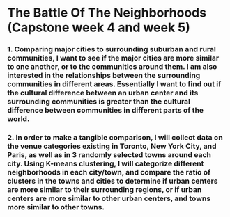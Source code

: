 # The Battle Of The Neighborhoods (Capstone week 4 and week 5)

### 1. Comparing major cities to surrounding suburban and rural communities, I want to see if the major cities are more similar to one another, or to the communities around them.  I am also interested in the relationships between the surrounding communities in different areas.  Essentially I want to find out if the cultural difference between an urban center and its surrounding communities is greater than the cultural difference between communities in different parts of the world.

### 2. In order to make a tangible comparison, I will collect data on the venue categories existing in Toronto, New York City, and Paris, as well as in 3 randomly selected towns around each city.  Using K-means clustering, I will categorize different neighborhoods in each city/town, and compare the ratio of clusters in the towns and cities to determine if urban centers are more similar to their surrounding regions, or if urban centers are more similar to other urban centers, and towns more similar to other towns.
